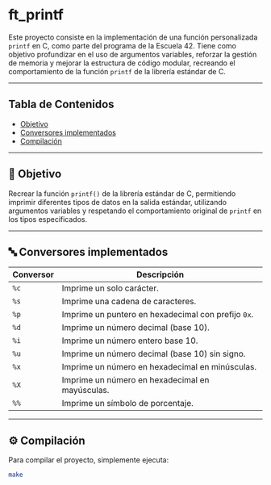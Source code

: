 # ft_printf

Este proyecto consiste en la implementación de una función personalizada `printf` en C, como parte del programa de la Escuela 42. Tiene como objetivo profundizar en el uso de argumentos variables, reforzar la gestión de memoria y mejorar la estructura de código modular, recreando el comportamiento de la función `printf` de la librería estándar de C.

---

## Tabla de Contenidos

- [Objetivo](#objetivo)
- [Conversores implementados](#conversores-implementados)
- [Compilación](#compilación)

---

## 🎯 Objetivo

Recrear la función `printf()` de la librería estándar de C, permitiendo imprimir diferentes tipos de datos en la salida estándar, utilizando argumentos variables y respetando el comportamiento original de `printf` en los tipos especificados.

---

## 🔤 Conversores implementados

| Conversor | Descripción                                            |
|-----------|--------------------------------------------------------|
| `%c`      | Imprime un solo carácter.                              |
| `%s`      | Imprime una cadena de caracteres.                      |
| `%p`      | Imprime un puntero en hexadecimal con prefijo `0x`.    |
| `%d`      | Imprime un número decimal (base 10).                   |
| `%i`      | Imprime un número entero base 10.                      |
| `%u`      | Imprime un número decimal (base 10) sin signo.         |
| `%x`      | Imprime un número en hexadecimal en minúsculas.        |
| `%X`      | Imprime un número en hexadecimal en mayúsculas.        |
| `%%`      | Imprime un símbolo de porcentaje.                      |

---

## ⚙️ Compilación

Para compilar el proyecto, simplemente ejecuta:

```bash
make
